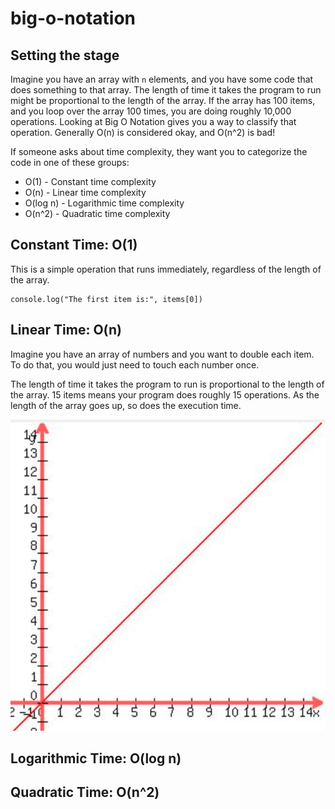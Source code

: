 # big-o-notation

## Setting the stage
Imagine you have an array with `n` elements, and you have some code that does something to that array. The length of time it takes the program to run might be proportional to the length of the array. If the array has 100 items, and you loop over the array 100 times, you are doing roughly 10,000 operations. Looking at Big O Notation gives you a way to classify that operation. Generally O(n) is considered okay, and O(n^2) is bad!

If someone asks about time complexity, they want you to categorize the code in one of these groups:

- O(1) - Constant time complexity
- O(n) - Linear time complexity
- O(log n) - Logarithmic time complexity
- O(n^2) - Quadratic time complexity

## Constant Time: O(1)
This is a simple operation that runs immediately, regardless of the length of the array.

```
console.log("The first item is:", items[0])
```

## Linear Time: O(n)
Imagine you have an array of numbers and you want to double each item. To do that, you would just need to touch each number once. 

The length of time it takes the program to run is proportional to the length of the array. 15 items means your program does roughly 15 operations. As the length of the array goes up, so does the execution time.

![Linear Time](linear.png)

## Logarithmic Time: O(log n)


## Quadratic Time: O(n^2)





